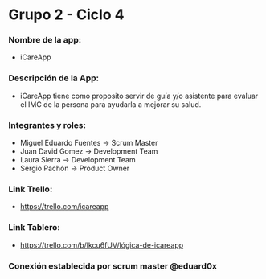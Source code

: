 # Grupo 2 - Ciclo 4
### Nombre de la app: 
- iCareApp

### Descripción de la App:
- iCareApp tiene como proposito servir de guía y/o asistente para evaluar el IMC de la persona para ayudarla a mejorar su salud.

### Integrantes y roles: 
- Miguel Eduardo Fuentes -> Scrum Master
- Juan David Gomez -> Development Team 
- Laura Sierra -> Development Team
- Sergio Pachón -> Product Owner

### Link Trello:
- https://trello.com/icareapp

### Link Tablero: 
- https://trello.com/b/lkcu6fUV/lógica-de-icareapp

### Conexión establecida por scrum master @eduard0x
